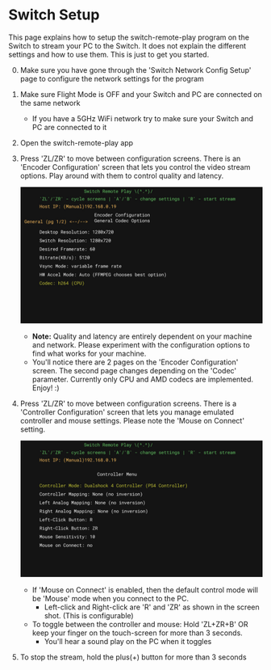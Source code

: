 # Switch Setup

This page explains how to setup the switch-remote-play program on the Switch to stream your PC to the Switch. It does not explain the different settings and how to use them. This is just to get you started.

0. Make sure you have gone through the 'Switch Network Config Setup' page to configure the network settings for the program

1. Make sure Flight Mode is OFF and your Switch and PC are connected on the same network
   * If you have a 5GHz WiFi network try to make sure your Switch and PC are connected to it

2. Open the switch-remote-play app

3. Press 'ZL/ZR' to move between configuration screens. There is an 'Encoder Configuration' screen that lets you control the video stream options. Play around with them to control quality and latency.

    ![encoder config screen](switch/encoder/switch-encoder-screen-cpu-1.jpg)

    * **Note:** Quality and latency are entirely dependent on your machine and network. Please experiment with the configuration options to find what works for your machine.
    * You'll notice there are 2 pages on the 'Encoder Configuration' screen. The second page changes depending on the 'Codec' parameter. Currently only CPU and AMD codecs are implemented. Enjoy! :)

4. Press 'ZL/ZR' to move between configuration screens. There is a 'Controller Configuration' screen that lets you manage emulated controller and mouse settings. Please note the 'Mouse on Connect' setting.

    ![controller config screen](switch/controller/switch-controller-screen.jpg)

   * If 'Mouse on Connect' is enabled, then the default control mode will be 'Mouse' mode when you connect to the PC.
     * Left-click and Right-click are 'R' and 'ZR' as shown in the screen shot. (This is configurable)
   * To toggle between the controller and mouse: Hold 'ZL+ZR+B' OR keep your finger on the touch-screen for more than 3 seconds.
     * You'll hear a sound play on the PC when it toggles

5. To stop the stream, hold the plus(+) button for more than 3 seconds
